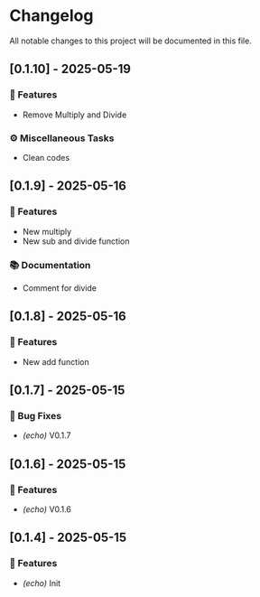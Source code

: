 # Changelog

All notable changes to this project will be documented in this file.

## [0.1.10] - 2025-05-19

### 🚀 Features

- Remove Multiply and Divide

### ⚙️ Miscellaneous Tasks

- Clean codes

## [0.1.9] - 2025-05-16

### 🚀 Features

- New multiply
- New sub and divide function

### 📚 Documentation

- Comment for divide

## [0.1.8] - 2025-05-16

### 🚀 Features

- New add function

## [0.1.7] - 2025-05-15

### 🐛 Bug Fixes

- *(echo)* V0.1.7

## [0.1.6] - 2025-05-15

### 🚀 Features

- *(echo)* V0.1.6

## [0.1.4] - 2025-05-15

### 🚀 Features

- *(echo)* Init

<!-- generated by git-cliff -->
